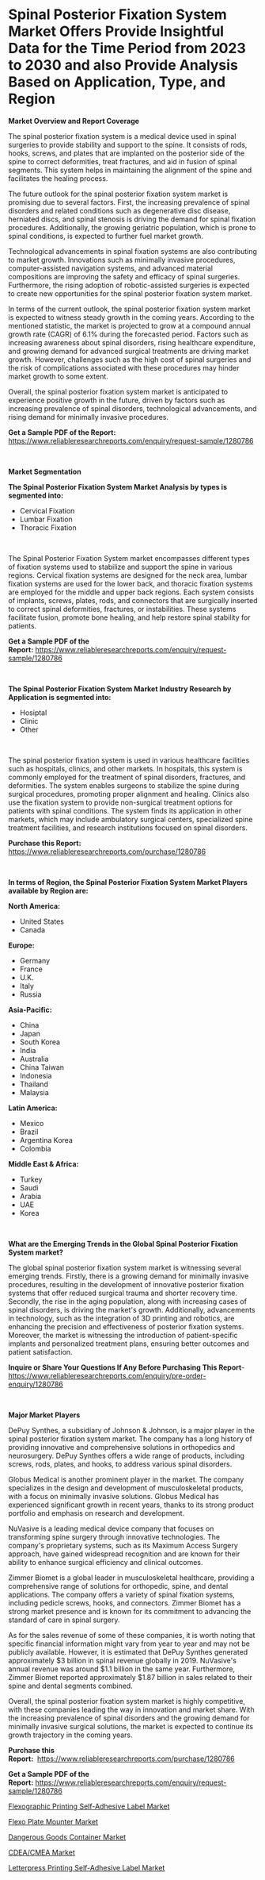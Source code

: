 <p><h1>Spinal Posterior Fixation System Market Offers Provide Insightful Data for the Time Period from 2023 to 2030 and also Provide Analysis Based on Application, Type, and Region</h1></p><p><strong>Market Overview and Report Coverage</strong></p>
<p><p>The spinal posterior fixation system is a medical device used in spinal surgeries to provide stability and support to the spine. It consists of rods, hooks, screws, and plates that are implanted on the posterior side of the spine to correct deformities, treat fractures, and aid in fusion of spinal segments. This system helps in maintaining the alignment of the spine and facilitates the healing process.</p><p>The future outlook for the spinal posterior fixation system market is promising due to several factors. First, the increasing prevalence of spinal disorders and related conditions such as degenerative disc disease, herniated discs, and spinal stenosis is driving the demand for spinal fixation procedures. Additionally, the growing geriatric population, which is prone to spinal conditions, is expected to further fuel market growth.</p><p>Technological advancements in spinal fixation systems are also contributing to market growth. Innovations such as minimally invasive procedures, computer-assisted navigation systems, and advanced material compositions are improving the safety and efficacy of spinal surgeries. Furthermore, the rising adoption of robotic-assisted surgeries is expected to create new opportunities for the spinal posterior fixation system market.</p><p>In terms of the current outlook, the spinal posterior fixation system market is expected to witness steady growth in the coming years. According to the mentioned statistic, the market is projected to grow at a compound annual growth rate (CAGR) of 6.1% during the forecasted period. Factors such as increasing awareness about spinal disorders, rising healthcare expenditure, and growing demand for advanced surgical treatments are driving market growth. However, challenges such as the high cost of spinal surgeries and the risk of complications associated with these procedures may hinder market growth to some extent.</p><p>Overall, the spinal posterior fixation system market is anticipated to experience positive growth in the future, driven by factors such as increasing prevalence of spinal disorders, technological advancements, and rising demand for minimally invasive procedures.</p></p>
<p><strong>Get a Sample PDF of the Report:</strong> <a href="https://www.reliableresearchreports.com/enquiry/request-sample/1280786">https://www.reliableresearchreports.com/enquiry/request-sample/1280786</a></p>
<p>&nbsp;</p>
<p><strong>Market Segmentation</strong></p>
<p><strong>The Spinal Posterior Fixation System Market Analysis by types is segmented into:</strong></p>
<p><ul><li>Cervical Fixation</li><li>Lumbar Fixation</li><li>Thoracic Fixation</li></ul></p>
<p>&nbsp;</p>
<p><p>The Spinal Posterior Fixation System market encompasses different types of fixation systems used to stabilize and support the spine in various regions. Cervical fixation systems are designed for the neck area, lumbar fixation systems are used for the lower back, and thoracic fixation systems are employed for the middle and upper back regions. Each system consists of implants, screws, plates, rods, and connectors that are surgically inserted to correct spinal deformities, fractures, or instabilities. These systems facilitate fusion, promote bone healing, and help restore spinal stability for patients.</p></p>
<p><strong>Get a Sample PDF of the Report:</strong>&nbsp;<a href="https://www.reliableresearchreports.com/enquiry/request-sample/1280786">https://www.reliableresearchreports.com/enquiry/request-sample/1280786</a></p>
<p>&nbsp;</p>
<p><strong>The Spinal Posterior Fixation System Market Industry Research by Application is segmented into:</strong></p>
<p><ul><li>Hosiptal</li><li>Clinic</li><li>Other</li></ul></p>
<p>&nbsp;</p>
<p><p>The spinal posterior fixation system is used in various healthcare facilities such as hospitals, clinics, and other markets. In hospitals, this system is commonly employed for the treatment of spinal disorders, fractures, and deformities. The system enables surgeons to stabilize the spine during surgical procedures, promoting proper alignment and healing. Clinics also use the fixation system to provide non-surgical treatment options for patients with spinal conditions. The system finds its application in other markets, which may include ambulatory surgical centers, specialized spine treatment facilities, and research institutions focused on spinal disorders.</p></p>
<p><strong>Purchase this Report:</strong>&nbsp; <a href="https://www.reliableresearchreports.com/purchase/1280786">https://www.reliableresearchreports.com/purchase/1280786</a></p>
<p>&nbsp;</p>
<p><strong>In terms of Region, the Spinal Posterior Fixation System Market Players available by Region are:</strong></p>
<p>
    <p> <strong> North America: </strong>
        <ul>
            <li>United States</li>
            <li>Canada</li>
        </ul>
        </p> 
    <p> <strong> Europe: </strong>
        <ul>
            <li>Germany</li>
            <li>France</li>
            <li>U.K.</li>
            <li>Italy</li>
            <li>Russia</li>
        </ul>
        </p> 
    <p> <strong> Asia-Pacific: </strong>
        <ul>
            <li>China</li>
            <li>Japan</li>
            <li>South Korea</li>
            <li>India</li>
            <li>Australia</li>
            <li>China Taiwan</li>
            <li>Indonesia</li>
            <li>Thailand</li>
            <li>Malaysia</li>
        </ul>
        </p> 
    <p> <strong> Latin America: </strong>
        <ul>
            <li>Mexico</li>
            <li>Brazil</li>
            <li>Argentina Korea</li>
            <li>Colombia</li>
        </ul>
        </p> 
    <p> <strong> Middle East & Africa: </strong>
        <ul>
            <li>Turkey</li>
            <li>Saudi</li>
            <li>Arabia</li>
            <li>UAE</li>
            <li>Korea</li>
        </ul>
    </p>
    </p>
<p>&nbsp;</p>
<p><strong>What are the Emerging Trends in the Global Spinal Posterior Fixation System market?</strong></p>
<p><p>The global spinal posterior fixation system market is witnessing several emerging trends. Firstly, there is a growing demand for minimally invasive procedures, resulting in the development of innovative posterior fixation systems that offer reduced surgical trauma and shorter recovery time. Secondly, the rise in the aging population, along with increasing cases of spinal disorders, is driving the market's growth. Additionally, advancements in technology, such as the integration of 3D printing and robotics, are enhancing the precision and effectiveness of posterior fixation systems. Moreover, the market is witnessing the introduction of patient-specific implants and personalized treatment plans, ensuring better outcomes and patient satisfaction.</p></p>
<p><strong>Inquire or Share Your Questions If Any Before Purchasing This Report</strong>- <a href="https://www.reliableresearchreports.com/enquiry/pre-order-enquiry/1280786">https://www.reliableresearchreports.com/enquiry/pre-order-enquiry/1280786</a></p>
<p>&nbsp;</p>
<p><strong>Major Market Players</strong></p>
<p><p>DePuy Synthes, a subsidiary of Johnson & Johnson, is a major player in the spinal posterior fixation system market. The company has a long history of providing innovative and comprehensive solutions in orthopedics and neurosurgery. DePuy Synthes offers a wide range of products, including screws, rods, plates, and hooks, to address various spinal disorders.</p><p>Globus Medical is another prominent player in the market. The company specializes in the design and development of musculoskeletal products, with a focus on minimally invasive solutions. Globus Medical has experienced significant growth in recent years, thanks to its strong product portfolio and emphasis on research and development.</p><p>NuVasive is a leading medical device company that focuses on transforming spine surgery through innovative technologies. The company's proprietary systems, such as its Maximum Access Surgery approach, have gained widespread recognition and are known for their ability to enhance surgical efficiency and clinical outcomes.</p><p>Zimmer Biomet is a global leader in musculoskeletal healthcare, providing a comprehensive range of solutions for orthopedic, spine, and dental applications. The company offers a variety of spinal fixation systems, including pedicle screws, hooks, and connectors. Zimmer Biomet has a strong market presence and is known for its commitment to advancing the standard of care in spinal surgery.</p><p>As for the sales revenue of some of these companies, it is worth noting that specific financial information might vary from year to year and may not be publicly available. However, it is estimated that DePuy Synthes generated approximately $3 billion in spinal revenue globally in 2019. NuVasive's annual revenue was around $1.1 billion in the same year. Furthermore, Zimmer Biomet reported approximately $1.87 billion in sales related to their spine and dental segments combined.</p><p>Overall, the spinal posterior fixation system market is highly competitive, with these companies leading the way in innovation and market share. With the increasing prevalence of spinal disorders and the growing demand for minimally invasive surgical solutions, the market is expected to continue its growth trajectory in the coming years.</p></p>
<p><strong>Purchase this Report:</strong>&nbsp;&nbsp;<a href="https://www.reliableresearchreports.com/purchase/1280786">https://www.reliableresearchreports.com/purchase/1280786</a></p>
<p></p>
<p><strong>Get a Sample PDF of the Report:</strong>&nbsp;<a href="https://www.reliableresearchreports.com/enquiry/request-sample/1280786">https://www.reliableresearchreports.com/enquiry/request-sample/1280786</a></p>
<p><p><a href="https://www.linkedin.com/pulse/decoding-flexographic-printing-self-adhesive-label-market/">Flexographic Printing Self-Adhesive Label Market</a></p><p><a href="https://medium.com/@santosdicki2023/flexo-plate-mounter-market-size-growth-forecast-2023-2030-1dad11146636">Flexo Plate Mounter Market</a></p><p><a href="https://medium.com/@maeganbraun/dangerous-goods-container-market-size-growth-forecast-2023-2030-dd8bc032f193">Dangerous Goods Container Market</a></p><p><a href="https://www.linkedin.com/pulse/cdeacmea-market-research-report-unlocks-analysis-financial/">CDEA/CMEA Market</a></p><p><a href="https://www.linkedin.com/pulse/letterpress-printing-self-adhesive-label-market-challenges/">Letterpress Printing Self-Adhesive Label Market</a></p></p>